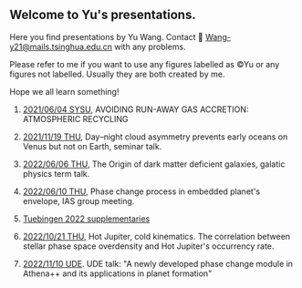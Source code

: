 ## Welcome to Yu's presentations.
Here you find presentations by Yu Wang.
Contact 📧 <Wang-y21@mails.tsinghua.edu.cn> with any problems. 

Please refer to me if you want to use any figures labelled as ©Yu or any figures not labelled. Usually they are both created by me.

Hope we all learn something!

1. [2021/06/04 SYSU](https://rainkings.github.io/Yu_pre/recycling), AVOIDING RUN-AWAY GAS ACCRETION:
ATMOSPHERIC RECYCLING

2. [2021/11/19 THU](https://rainkings.github.io/Yu_pre/WangYu_seminar.pdf), Day–night cloud asymmetry prevents
early oceans on Venus but not on Earth, seminar talk. 

3. [2022/06/06 THU](https://rainkings.github.io/Yu_pre/dmdg.pdf), The Origin of dark matter
deficient galaxies, galatic physics term talk. 

4. [2022/06/10 THU](https://rainkings.github.io/Yu_pre/phase_change.pdf), Phase change process in
embedded planet's envelope, IAS group meeting. 

5. [Tuebingen 2022 supplementaries](https://rainkings.github.io/Yu_pre/Presentations/tuebingen2022/videos.html)

6. [2022/10/21 THU](https://rainkings.github.io/Yu_pre/Hot_Jupiter_cold_kinematics.pdf), Hot Jupiter, cold kinematics. The correlation between stellar phase space overdensity and Hot Jupiter's occurrency rate.

7. [2022/11/10 UDE](https://rainkings.github.io/Yu_pre/2022_11_10_UDE/index). UDE talk: "A newly developed phase change module in Athena++ and its applications in planet formation"
